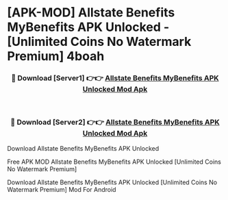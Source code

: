 # [APK-MOD] Allstate Benefits MyBenefits APK Unlocked - [Unlimited Coins No Watermark Premium] 4boah



<div align="center">
<h3>🔴 Download [Server1] 👉👉 <a href="https://momento.my/?title=Allstate_Benefits_MyBenefits_APK_Unlocked">Allstate Benefits MyBenefits APK Unlocked Mod Apk</a></h3><br>

<h3>🔴 Download [Server2] 👉👉 <a href="https://momento.my/?title=Allstate_Benefits_MyBenefits_APK_Unlocked">Allstate Benefits MyBenefits APK Unlocked Mod Apk</a></h3>
</div>



Download Allstate Benefits MyBenefits APK Unlocked 

Free APK MOD Allstate Benefits MyBenefits APK Unlocked [Unlimited Coins No Watermark Premium]

Download Allstate Benefits MyBenefits APK Unlocked [Unlimited Coins No Watermark Premium] Mod For Android
